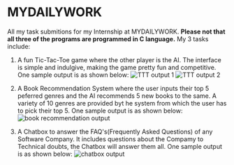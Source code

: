# MYDAILYWORK
All my task submitions for my Internship at MYDAILYWORK.
**Please not that all three of the programs are programmed in C language.**
My 3 tasks include:
1) A fun Tic-Tac-Toe game where the other player is the AI.
   The interface is simple and indulgive, making the game pretty fun and competitive.
   One sample output is as shown below:
     ![TTT output 1](https://github.com/user-attachments/assets/e7734f1c-1478-402b-9219-7465b6bbe5c8)
     ![TTT output 2](https://github.com/user-attachments/assets/f28afb1c-0636-4b2c-95f3-b97d43176489)


3) A Book Recommendation System where the user inputs their top 5 peferred genres and the AI recommends 5 new books to the same.
   A variety of 10 genres are provided byt he system from which the user has to pick their top 5.
   One sample output is as shown below:
   ![book recommendation output](https://github.com/user-attachments/assets/045ac9f2-0c47-47c1-a6b5-ac647266d988)


4) A Chatbox to answer the FAQ's(Frequently Asked Questions) of any Software Company.
   It includes questions about the Compamy to Technical doubts, the Chatbox will answer them all.
   One sample output is as shown below:
   ![chatbox output](https://github.com/user-attachments/assets/707ba6f8-c0e1-4ede-a714-2cbbee49ff4e)
